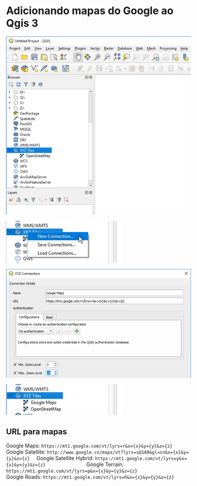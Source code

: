 # Adicionando mapas do Google ao Qgis 3

![-](.\figs\qgis_xyz.jpg)

![-](.\figs\qgis_xyz_new_connection.jpg)

![-](.\figs\qgis_xyz_config.jpg)

![-](.\figs\qgis_xyz_new_connection_02.jpg)

## URL para mapas

Google Maps:                ```https://mt1.google.com/vt/lyrs=r&x={x}&y={y}&z={z}               ```
Google Satellite:           ```http://www.google.cn/maps/vt?lyrs=s@189&gl=cn&x={x}&y={y}&z={z}  ```
Google Satellite Hybrid:    ```https://mt1.google.com/vt/lyrs=y&x={x}&y={y}&z={z}               ```
Google Terrain:             ```https://mt1.google.com/vt/lyrs=p&x={x}&y={y}&z={z}               ```
Google Roads:               ```https://mt1.google.com/vt/lyrs=h&x={x}&y={y}&z={z}               ```